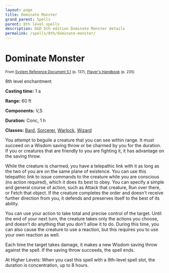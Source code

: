 ```yaml
---
layout: page
title: Dominate Monster
grand_parent: Spells
parent: 8th level spells 
description: D&D 5th edition Dominate Monster details
permalink: /spells/8th/dominate-monster/
---
```


# Dominate Monster

<small>From <a target="_blank" href="https://media.wizards.com/2016/downloads/DND/SRD-OGL_V5.1.pdf">System Reference Document 5.1</a> (p. 137), <a target="_blank" href="https://dnd.wizards.com/products/tabletop-games/rpg-products/rpg_playershandbook">Player's Handbook</a> (p. 235)</small>


8th level enchantment

**Casting time:** 1 a

**Range:** 60 ft

**Components:** V,S 

**Duration:** Conc, 1 h

**Classes:** [Bard](/classes/bard/), [Sorcerer](/classes/sorcerer/), [Warlock](/classes/warlock/), [Wizard](/classes/wizard/)

You attempt to beguile a creature that you can see within range. It must succeed on a Wisdom saving throw or be charmed by you for the duration. If you or creatures that are friendly to you are fighting it, it has advantage on the saving throw.

   While the creature is charmed, you have a telepathic link with it as long as the two of you are on the same plane of existence. You can use this telepathic link to issue commands to the creature while you are conscious (no action required), which it does its best to obey. You can specify a simple and general course of action, such as Attack that creature, Run over there, or Fetch that object. If the creature completes the order and doesn't receive further direction from you, it defends and preserves itself to the best of its ability.

   You can use your action to take total and precise control of the target. Until the end of your next turn, the creature takes only the actions you choose, and doesn't do anything that you don't allow it to do. During this time, you can also cause the creature to use a reaction, but this requires you to use your own reaction as well.

   Each time the target takes damage, it makes a new Wisdom saving throw against the spell. If the saving throw succeeds, the spell ends.

   At Higher Levels: When you cast this spell with a 9th-level spell slot, the duration is concentration, up to 8 hours.